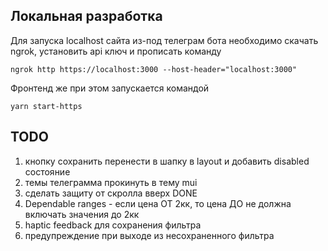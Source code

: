 ## Локальная разработка
Для запуска localhost сайта из-под телеграм бота необходимо скачать ngrok, установить api ключ и прописать команду 

`ngrok http https://localhost:3000 --host-header="localhost:3000"`

Фронтенд же при этом запускается командой

`yarn start-https`

## TODO
1. кнопку сохранить перенести в шапку в layout и добавить disabled состояние
2. темы телеграмма прокинуть в тему mui
3. сделать защиту от скролла вверх DONE
4. Dependable ranges - если цена ОТ 2кк, то цена ДО не должна включать значения до 2кк
5. haptic feedback для сохранения фильтра
6. предупреждение при выходе из несохраненного фильтра